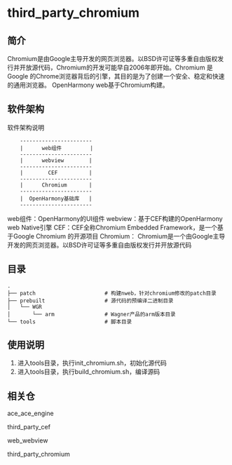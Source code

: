 # third_party_chromium

## 简介

Chromium是由Google主导开发的网页浏览器。以BSD许可证等多重自由版权发行并开放源代码，Chromium的开发可能早自2006年即开始。Chromium 是 Google 的Chrome浏览器背后的引擎，其目的是为了创建一个安全、稳定和快速的通用浏览器。
OpenHarmony web基于Chromium构建。

## 软件架构
软件架构说明

```
    -----------------------
    |      web组件         |
    -----------------------
    |      webview        |
    -----------------------
    |        CEF          |
    -----------------------
    |      Chromium       |
    -----------------------
    |  OpenHarmony基础库   |
    -----------------------
```

 web组件：OpenHarmony的UI组件
 webview：基于CEF构建的OpenHarmony web Native引擎
 CEF：CEF全称Chromium Embedded Framework，是一个基于Google Chromium 的开源项目
 Chromium： Chromium是一个由Google主导开发的网页浏览器。以BSD许可证等多重自由版权发行并开放源代码

## 目录

```
.
├── patch                      # 构建nweb，针对chromium修改的patch目录
├── prebuilt                   # 源代码的预编译二进制目录
│   └── WGR
│       └── arm                # Wagner产品的arm版本目录
└── tools                      # 脚本目录
```


## 使用说明

1.  进入tools目录，执行init_chromium.sh，初始化源代码
2.  进入tools目录，执行build_chromium.sh，编译源码


## 相关仓
ace_ace_engine

third_party_cef

web_webview

third_party_chromium

